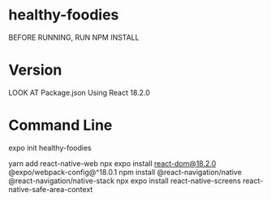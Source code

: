 # healthy-foodies

BEFORE RUNNING, RUN NPM INSTALL

# Version

LOOK AT Package.json
Using React 18.2.0

# Command Line

expo init healthy-foodies

yarn add react-native-web
npx expo install react-dom@18.2.0 @expo/webpack-config@^18.0.1
npm install @react-navigation/native @react-navigation/native-stack
npx expo install react-native-screens react-native-safe-area-context
